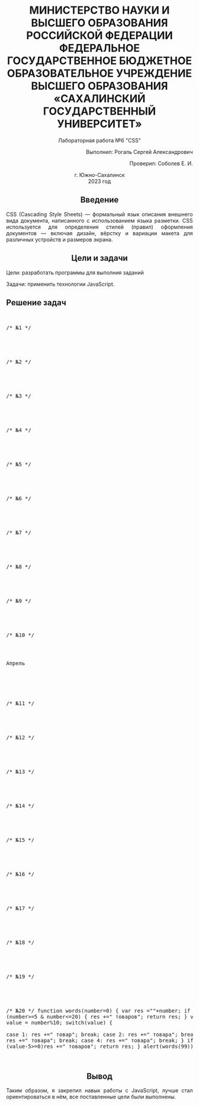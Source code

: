 <h1 align="center" paddin> МИНИСТЕРСТВО НАУКИ И ВЫСШЕГО ОБРАЗОВАНИЯ РОССИЙСКОЙ ФЕДЕРАЦИИ ФЕДЕРАЛЬНОЕ ГОСУДАРСТВЕННОЕ БЮДЖЕТНОЕ ОБРАЗОВАТЕЛЬНОЕ УЧРЕЖДЕНИЕ ВЫСШЕГО ОБРАЗОВАНИЯ «САХАЛИНСКИЙ ГОСУДАРСТВЕННЫЙ УНИВЕРСИТЕТ»</h1>

<p align="center">Лабораторная работа №6 "CSS" </p>

<p align="right">Выполнил: Рогаль Сергей Александрович</p>
<p align="right">Проверил: Соболев Е. И.</p>

<p align="center">г. Южно-Сахалинск <br> 2023 год</p>

<h2 align="center">Введение</h2>
<p align="justify">CSS (Cascading Style Sheets) — формальный язык описания внешнего вида документа, написанного с использованием языка разметки. CSS используется для определения стилей (правил) оформления документов — включая дизайн, вёрстку и вариации макета для различных устройств и размеров экрана. 
</p>

<h2 align="center">Цели и задачи</h2>
<palign="justify">Цели: разработать программы для выполния заданий</p>
<palign="justify">Задачи: применить технологии JavaScript.</p>

<h2>Решение задач</h2>
<pre>
  
/* №1 */
<script>
if (true) alert("true");
if (false) alert ("false");
if (!false) alert ("обратный false");
</script>
/* №2 */
<script>
var m = 51, n;
if (m>50) n = 'большое';
else n = 'маленькое';
alert(n);
</script>
/* №3 */
<script>
var i=2, k=0;
while(i<9)
{
console.log(i++);
k++;
}
alert('Скрипт выполнится '+k+' раз');
</script>
/* №4 */
<script>
var i=45;
alert('смотри консоль');
while(i<68)
{
console.log(i++);
}
</script>
/* №5 */
<script>
var i=50;
alert('смотри консоль');
while(i<=670)
{
console.log(i);
i+=10;
}
</script>
/* №6 */
<script>
alert('смотри консоль');
for(var i = 45; i<=670;)
{
if (i==68) i=70;
console.log(i);
if (i<=67) i++;
else i+=10; 
}
</script>
/* №7 */
<script>
var n=0;
switch (n) {
  case 0:
    alert( 'Ноль' );
	break;
  case 1:
    alert( 'Один' );
	break;
  case 2:
    alert( 'Два' );
	break;
  case 3:
    alert( 'Три' );
    break;
  case 4:
    alert( 'Четыре' );
    break;
  case 5:
    alert( 'Пять' );
    break;
  case 6:
    alert( 'Шесть' );
	break;
  case 7:
    alert( 'Семь' );
	break;
  case 8:
    alert( 'Восемь' );
	break;
  case 9:
    alert( 'Девять' );
	break;
}
</script>
/* №8 */
<script>
for(var i = 0; i<10;i++)
{
document.write('<img src="fav.png">'); 
}
</script>
/* №9 */
<script>
var size1=120, unit="Гб",size = 120;
switch(unit)
{
case 'Гб':
  size*=1024;
case 'Мб':
  size*=1024;
 case 'Кб': 
   size*=1024;
   break;
}
alert('В '+size1+' '+unit+' '+size+' байт');
</script>
/* №10 */
<body>
<p>Апрель</p>
<script>
      let mon = 4; 
	  mon-=1;
      let d = new Date(2023, mon);
	
      let table = '<table><tr><th>пн</th><th>вт</th><th>ср</th><th>чт</th><th>пт</th><th>сб</th><th>вс</th></tr><tr>';      
      for (let i = 0; i < getDay(d); i++) {
        table += '<td></td>';
      }      
      while (d.getMonth() == mon) {
        table += '<td>' + d.getDate() + '</td>';
        if (getDay(d) % 7 == 6) {
          table += '</tr><tr>';
        }
        d.setDate(d.getDate() + 1);
      }      
      if (getDay(d) != 0) {
        for (let i = getDay(d); i < 7; i++) {
          table += '<td></td>';
        }
      }      
      table += '</tr></table>';
	  
     function getDay(date) { 
      let day = date.getDay();
      if (day == 0) day = 7; 
      return day - 1;
    }

    document.write(table);
  </script>
</body>

/* №11 */
<script>
function hello1()
{
return 'Привет, JavaScript!';
}
alert(hello1());
</script>
/* №12 */
<script>
function hello2(name)
{
let res = 'Привет, '+ name;
return res;
}
alert(hello2('Сергей'));
</script>
/* №13 */
<script>
function mul(n,m)
{
return n*m;
}
alert(2*5);
</script>
/* №14 */
<script>
function repeat(str,n=2)
{
var res = str;
for (let i=1;i<n;i++)
{
  res+=str;
}
return res;
}
alert(repeat('Привет',4));
</script>
/* №15 */
<script>
function rgb(r=0,g=0,b=0)
{
var res = 'rgb('+r+','+g+','+b+')';
return res;
}
alert(rgb(23,41,43));
</script>
/* №16 */
<script>
function avg()
{
if (arguments.length==0) return 0;
var res=0;
for(let i=0;i<arguments.length;i++){ res+=arguments[i];}
res/=arguments.length;
return res;
}
alert(avg(1,2,3));
</script>
/* №17 */
<script>
function mul(n,m)
{
return n*m;
}
function m(a,b)
{
return mul(a,b);
}
alert(m(2,4));
</script>
/* №18 */
<script>
function operation(m,n,o)
{
switch(o)
{
case '+':
  return m+n; 
case '-':
  return m-n; 
 case '*': 
   return m*n; 
 case '/':
   return m/n;
   break;
}
}
var a=10, b=5

alert(operation(a,b,'/'));
</script>
/* №19 */
<script>
function func(n) 
	{
	return function(x) 
			{
				return x + n;
			};
	}
alert(func(2)(3));
</script>
/* №20 */
function words(number=0)
{
  var res =""+number;
  if (number>=5 & number<=20)
  {
  res +=" товаров";
  return res;
  }
  var value = number%10;
  switch(value)
{  
  case 1:
    res +=" товар";
	break;
  case 2:
    res +=" товара";
	break;
  case 3:
    res +=" товара";
    break;
  case 4:
    res +=" товара";
    break;
}
if (value-5>=0)res +=" товаров";
return res;
}
alert(words(99));
</script>

</pre>
<h2 align="center">Вывод</h2>
<p align="justify">Таким образом, я закрепил навык работы с JavaScript, лучше стал ориентироваться в нём, все поставленные цели были выполнены. </p>
